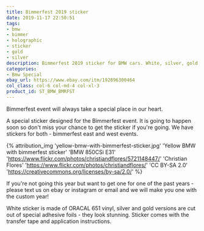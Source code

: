```yaml
---
title: Bimmerfest 2019 sticker
date: 2019-11-17 22:50:51
tags:
- bmw
- bimmer
- holographic
- sticker
- gold
- silver
description: Bimmerfest 2019 sticker for BMW cars. White, silver, gold and oilslick. Text us for custom year.
categories:
- Bmw Special
ebay_url: https://www.ebay.com/itm/192896300464
col_class: col-6 col-md-4 col-xl-3
product_id: ST_BMW_BMRFST
---
```


Bimmerfest event will always take a special place in our heart.

<!-- more -->
<!-- {% asset_img content-image bimmerfest-east-west-2019-vinyl-sticker.jpg 'Bimmerfest bimmer bmw car vinyl sticker"Bimmerfest bimmer bmw car vinyl sticker"' %} -->

A special sticker designed for the Bimmerfest event. It is going to happen soon so don't miss your chance to get the sticker if you're going. We have stickers for both - bimmerfest east and west events.

{% attribution_img
  'yellow-bmw-with-bimmerfest-sticker.jpg'
  'Yellow BMW with bimmerfest sticker'
  'BMW 850CSi E31'
  'https://www.flickr.com/photos/christiandflores/5721148447/'
  'Christian Flores'
  'https://www.flickr.com/photos/christiandflores/'
  'CC BY-SA 2.0'
  'https://creativecommons.org/licenses/by-sa/2.0/'
%}

If you're not going this year but want to get one for one of the past years - please text us on ebay or instagram or email and we will make you one with the custom year!

White sticker is made of ORACAL 651 vinyl, silver and gold versions are cut out of special adhesive foils - they look stunning. Sticker comes with the transfer tape and application instructions.
